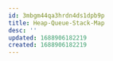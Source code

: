 ```yaml
---
id: 3mbgm44qa3hrdn4ds1dpb9p
title: Heap-Queue-Stack-Map
desc: ''
updated: 1688906182219
created: 1688906182219
---
```

